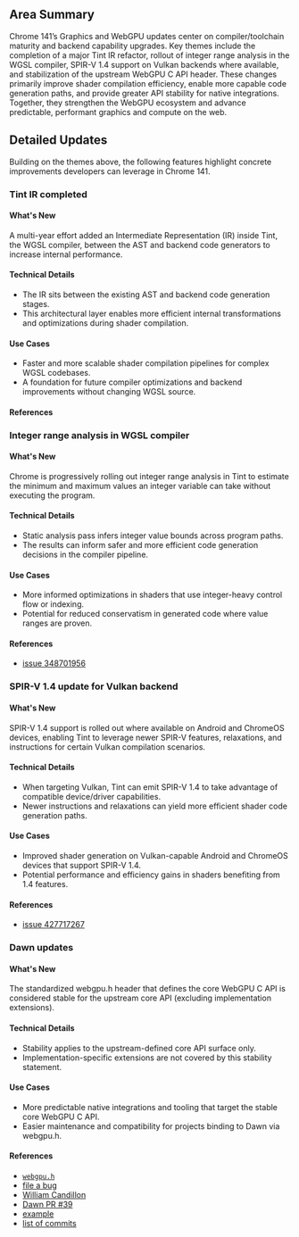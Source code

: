 ## Area Summary

Chrome 141’s Graphics and WebGPU updates center on compiler/toolchain maturity and backend capability upgrades. Key themes include the completion of a major Tint IR refactor, rollout of integer range analysis in the WGSL compiler, SPIR-V 1.4 support on Vulkan backends where available, and stabilization of the upstream WebGPU C API header. These changes primarily improve shader compilation efficiency, enable more capable code generation paths, and provide greater API stability for native integrations. Together, they strengthen the WebGPU ecosystem and advance predictable, performant graphics and compute on the web.

## Detailed Updates

Building on the themes above, the following features highlight concrete improvements developers can leverage in Chrome 141.

### Tint IR completed

#### What's New
A multi-year effort added an Intermediate Representation (IR) inside Tint, the WGSL compiler, between the AST and backend code generators to increase internal performance.

#### Technical Details
- The IR sits between the existing AST and backend code generation stages.
- This architectural layer enables more efficient internal transformations and optimizations during shader compilation.

#### Use Cases
- Faster and more scalable shader compilation pipelines for complex WGSL codebases.
- A foundation for future compiler optimizations and backend improvements without changing WGSL source.

#### References


### Integer range analysis in WGSL compiler

#### What's New
Chrome is progressively rolling out integer range analysis in Tint to estimate the minimum and maximum values an integer variable can take without executing the program.

#### Technical Details
- Static analysis pass infers integer value bounds across program paths.
- The results can inform safer and more efficient code generation decisions in the compiler pipeline.

#### Use Cases
- More informed optimizations in shaders that use integer-heavy control flow or indexing.
- Potential for reduced conservatism in generated code where value ranges are proven.

#### References
- [issue 348701956](https://issuetracker.google.com/348701956)

### SPIR-V 1.4 update for Vulkan backend

#### What's New
SPIR-V 1.4 support is rolled out where available on Android and ChromeOS devices, enabling Tint to leverage newer SPIR-V features, relaxations, and instructions for certain Vulkan compilation scenarios.

#### Technical Details
- When targeting Vulkan, Tint can emit SPIR-V 1.4 to take advantage of compatible device/driver capabilities.
- Newer instructions and relaxations can yield more efficient shader code generation paths.

#### Use Cases
- Improved shader generation on Vulkan-capable Android and ChromeOS devices that support SPIR-V 1.4.
- Potential performance and efficiency gains in shaders benefiting from 1.4 features.

#### References
- [issue 427717267](https://issuetracker.google.com/427717267)

### Dawn updates

#### What's New
The standardized webgpu.h header that defines the core WebGPU C API is considered stable for the upstream core API (excluding implementation extensions).

#### Technical Details
- Stability applies to the upstream-defined core API surface only.
- Implementation-specific extensions are not covered by this stability statement.

#### Use Cases
- More predictable native integrations and tooling that target the stable core WebGPU C API.
- Easier maintenance and compatibility for projects binding to Dawn via webgpu.h.

#### References
- [`webgpu.h`](https://github.com/webgpu-native/webgpu-headers/blob/main/webgpu.h)
- [file a bug](https://crbug.com/dawn/new)
- [William Candillon](https://github.com/wcandillon)
- [Dawn PR #39](https://github.com/google/dawn/pull/39)
- [example](https://github.com/google/dawn/actions/runs/17429395587#artifacts)
- [list of commits](https://dawn.googlesource.com/dawn/+log/chromium/7339..chromium/7390?n=1000)
